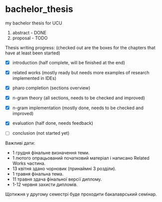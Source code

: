 # bachelor_thesis
my bachelor thesis for UCU

1. abstract - DONE
2. proposal - TODO

Thesis writing progress:
(checked out are the boxes for the chapters that have at least been started)

- [x] introduction (half complete, will be finished at the end)
- [x] related works (mostly ready but needs more examples of research implemented in IDEs)
- [x] pharo completion (sections overview)
- [x] n-gram theory (all sections, needs to be checked and improved)
- [x] n-gram implementation (mostly done, needs to be checked and improved)
- [x] evaluation (half done, needs feedback)
- [ ] conclusion (not started yet)


Важливі дати:

- 1 грудня фінальне визначення теми.
- 1 лютого опрацьований початковий матеріал і написано Related Works частина.
- 13 квітня здано чорновик (принаймні 3 розділи).
- 1 травня фінальна тема.
- 11 травня здача фінальної версії диплому.
- 1-12 червня захисти дипломів.

Щотижня у другому семестрі буде проходити бакалаврський семінар.
